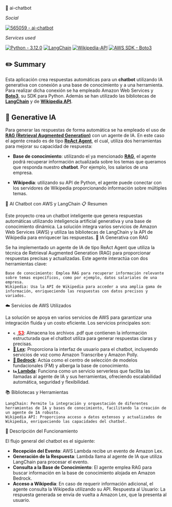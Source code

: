 🤖 ai-chatbot

_Social_

[![565059 - ai-chatbot](https://img.shields.io/badge/565059-000000?logo=github&logoColor=ffffff)](https://github.com/565059 "Go to 565059's GitHub")

_Services used_

[![Python - 3.12.0](https://img.shields.io/static/v1?label=Python&message=v3.12.0&color=3776AB&labelColor=3776AB&logo=python&logoColor=ffffff)](https://www.python.org/downloads/release/python-3120/ "Go to Python") [![LangChain](https://img.shields.io/badge/🦜️🔗Langchain-v0.2.3-1C3C3C?&labelColor=1C3C3C)](https://github.com/langchain-ai "Go to LangChain") [![Wikipedia-API](https://img.shields.io/badge/Wikipedia--API-v0.6.8-000000?logo=wikipedia&logoColor=ffffff&labelColor=000000)](https://github.com/martin-majlis/Wikipedia-API "Go to Wikipedia-API") [![AWS SDK - Boto3](https://img.shields.io/badge/Boto3-v1.34.124-232f3e?logo=amazonwebservices&logoColor=ffffff&labelColor=232f3e)](https://github.com/boto/boto3 "Go to Boto3") 

## ✏️ Summary

Esta aplicación crea respuestas automáticas para un **chatbot** utilizando IA generativa con conexión a una base de conocimiento y a una herramienta. Para realizar dicha conexión se ha empleado Amazon Web Services y [**Boto3**](https://github.com/boto/boto3), su SDK para Python. Además se han utilizado las bibliotecas de [**LangChain**](https://github.com/langchain-ai/langchain) y de [**Wikipedia API**](https://github.com/martin-majlis/Wikipedia-API).

## 🧬 Generative IA

Para generar las respuestas de forma automática se ha empleado el uso de [**RAG (Retrieval Augmented Generation)**](https://aws.amazon.com/what-is/retrieval-augmented-generation/) con un agente de IA. En este caso el agente creado es de tipo [**ReAct Agent**](https://react-lm.github.io/), el cual, utiliza dos herramientas para mejorar su capacidad de respuesta:

* **Base de conocimiento**: utilizando el ya mencionado [**RAG**](https://aws.amazon.com/what-is/retrieval-augmented-generation/), el agente podrá recuperar información actualizada sobre los temas que queramos que responda nuestro **chatbot**. Por ejemplo, los salarios de una empresa.  

* **Wikipedia**: utilizando su API de Python, el agente puede conectar con los servidores de Wikipedia proporcionando información sobre múltiples temas.


🤖 AI Chatbot con AWS y LangChain
📋 Resumen

Este proyecto crea un chatbot inteligente que genera respuestas automáticas utilizando inteligencia artificial generativa y una base de conocimiento dinámica. La solución integra varios servicios de Amazon Web Services (AWS) y utiliza las bibliotecas de LangChain y la API de Wikipedia para enriquecer las respuestas.
🧠 IA Generativa con RAG

Se ha implementado un agente de IA de tipo ReAct Agent que utiliza la técnica de Retrieval Augmented Generation (RAG) para proporcionar respuestas precisas y actualizadas. Este agente interactúa con dos herramientas clave:

    Base de conocimiento: Emplea RAG para recuperar información relevante sobre temas específicos, como por ejemplo, datos salariales de una empresa.
    Wikipedia: Usa la API de Wikipedia para acceder a una amplia gama de información, enriqueciendo las respuestas con datos precisos y variados.

☁️ Servicios de AWS Utilizados

La solución se apoya en varios servicios de AWS para garantizar una integración fluida y un costo eficiente. Los servicios principales son:

* [<img alt="s3" src="https://github.com/565059/ai-chatbot/assets/118855900/198b85a0-32d0-4142-982e-a46613cf8fe5" width="12" height="auto"> **<font color="red">S3</font>**](https://aws.amazon.com/s3): Almacena los archivos .pdf que contienen la información estructurada que el chatbot utiliza para generar respuestas claras y precisas.
* [**💬 Lex**](https://aws.amazon.com/lex/): Proporciona la interfaz de usuario para el chatbot, incluyendo servicios de voz como Amazon Transcribe y Amazon Polly.
* [**🧠 Bedrock**](https://aws.amazon.com/bedrock/): Actúa como el centro de selección de modelos fundacionales (FM) y alberga la base de conocimiento.
* [**<img alt="lambda" src="https://github.com/565059/ai-chatbot/assets/118855900/4a20fe65-583e-4bef-8008-bab4dea65ec7" width="12" height="auto"> Lambda**](https://aws.amazon.com/lambda/): Funciona como un servicio serverless que facilita las llamadas al agente de IA y sus herramientas, ofreciendo escalabilidad automática, seguridad y flexibilidad.


📚 Bibliotecas y Herramientas

    LangChain: Permite la integración y orquestación de diferentes herramientas de IA y bases de conocimiento, facilitando la creación de un agente de IA robusto.
    Wikipedia API: Proporciona acceso a datos extensos y actualizados de Wikipedia, enriqueciendo las capacidades del chatbot.

🚀 Descripción del Funcionamiento

El flujo general del chatbot es el siguiente:

* **Recepción del Evento**: AWS Lambda recibe un evento de Amazon Lex.
* **Generación de la Respuesta**: Lambda llama al agente de IA que utiliza LangChain para procesar el evento.
* **Consulta a la Base de Conocimiento**: El agente emplea RAG para buscar información en la base de conocimiento alojada en Amazon Bedrock.
* **Acceso a Wikipedia**: En caso de requerir información adicional, el agente consulta la Wikipedia utilizando su API.
    Respuesta al Usuario: La respuesta generada se envía de vuelta a Amazon Lex, que la presenta al usuario.
